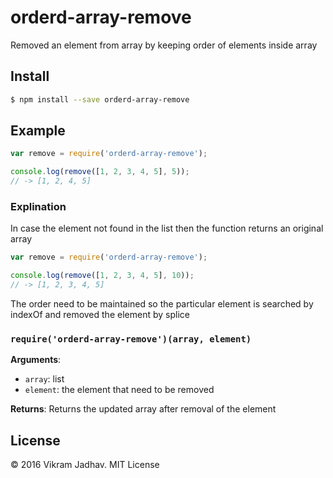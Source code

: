 # orderd-array-remove
Removed an element from array by keeping order of elements inside array

## Install

```sh
$ npm install --save orderd-array-remove
```

## Example

```js
var remove = require('orderd-array-remove');

console.log(remove([1, 2, 3, 4, 5], 5));
// -> [1, 2, 4, 5]
```

### Explination

In case the element not found in the list then the function returns an original array

```js
var remove = require('orderd-array-remove');

console.log(remove([1, 2, 3, 4, 5], 10));
// -> [1, 2, 3, 4, 5]
```

The order need to be maintained so the particular element is searched by indexOf and removed the element by splice


### `require('orderd-array-remove')(array, element)`

**Arguments**:
- `array`: list
- `element`: the element that need to be removed

**Returns**: Returns the updated array after removal of the element

## License

&copy; 2016 Vikram Jadhav. MIT License
